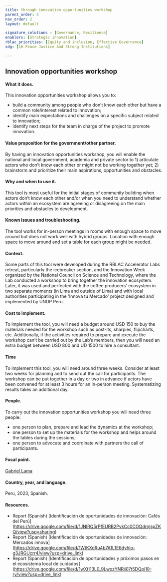 ```yaml
---
title: through innovation opportunities workshop
parent_order: 5
nav_order: 2
layout: default

signature_solutions : [Governance, Resilience]
enablers: [Strategic innovation]
rblac_priorities: [Equity and inclusion, Effective Governance]
sdg: [16 Peace Justice And Strong Institutions]

---
```


## Innovation opportunities workshop

#### What it does. 
This innovation opportunities workshop allows you to:
- build a community among people who don’t know each other but have a common role/interest related to innovation;  
- identify main expectations and challenges on a specific subject related to innovation;  
- identify next steps for the team in charge of the project to promote innovation.

#### Value proposition for the government/other partner. 
By having an innovation opportunities workshop, you will enable the national and local government, academia and private sector to 1) articulate actors who don’t know each other or might not be working together yet; 2) brainstorm and prioritize their main aspirations, opportunities and obstacles. 

#### Why and when to use it. 
This tool is most useful for the initial stages of community building when actors don’t know each other and/or when you need to understand whether actors within an ecosystem are agreeing or disagreeing on the main priorities and obstacles to development. 

#### Known issues and troubleshooting. 
The tool works for in-person meetings in rooms with enough space to move around but does not work well with hybrid groups. Location with enough space to move around and set a table for each group might be needed.

#### Context. 
Some parts of this tool were developed during the RBLAC Accelerator Labs retreat, particularly the icebreaker section, and the Innovation Week organized by the National Council on Science and Technology, where the Lab conducted a workshop to bring together the innovation ecosystem. Later, it was used and perfected with the coffee producers' ecosystem in two separate moments (in Lima and outside of Lima) and with local authorities participating in the 'Innova tu Mercado' project designed and implemented by UNDP Peru.

#### Cost to implement. 
To implement the tool, you will need a budget around USD 150 to buy the materials needed for the workshop such as post-its, sharpies, flipcharts, etc. Additionally, if the activities required to prepare and execute the workshop can’t be carried out by the Lab’s members, then you will need an extra budget between USD 800 and UD 1500 to hire a consultant. 

#### Time
To implement this tool, you will need around three weeks. Consider at least two weeks for planning and to send out the call for participants. The workshop can be put together in a day or two in advance if actors have been convened for at least 3 hours for an in-person meeting. Systematizing results takes an additional day.

#### People. 
To carry out the innovation opportunities workshop you will need three people: 
- one person to plan, prepare and lead the dynamics at the workshop; 
- one person to set up the materials for the workshop and helps around the tables during the sessions;
- one person to advocate and coordinate with partners the call of participants. 

#### Focal point. 
[Gabriel Lama](https://undp-accelerator-labs.github.io/Innovation-Toolkit-for-UNDP-Signature-Solutions/contributors/Gabriel%20Lama.html)

#### Country, year, and language.
 Peru, 2023, Spanish. 

#### Resources. 
- Report (Spanish) [Identificación de oportunidades de innovación: Cafés del Perú] (https://drive.google.com/file/d/1JNlRQ5rPfEURB2PvkCc0COQdrnjspZKQ/view?usp=sharing)
- Report (Spanish) [Identificación de oportunidades de innovación: Mercados innova] (https://drive.google.com/file/d/1WtKXdRu4b7A1L1E6dyhIo-g3JRGUcrr4/view?usp=drive_link)
- Report (Spanish) [Identificación de oportunidades y próximos pasos en el ecosistema local de cuidados] (https://drive.google.com/file/d/1wXfI13L0_9LwxzYNRii07t5DQpi10-ry/view?usp=drive_link)
